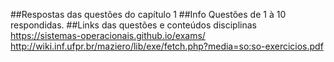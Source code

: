 ##Respostas das questões do capítulo 1
##Info
Questões de 1 à 10 respondidas.
##Links das questões e conteúdos disciplinas
https://sistemas-operacionais.github.io/exams/
http://wiki.inf.ufpr.br/maziero/lib/exe/fetch.php?media=so:so-exercicios.pdf

